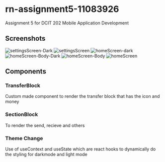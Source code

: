 # rn-assignment5-11083926
Assignment 5 for DCIT 202 Mobile Application Development


## Screenshots

![settingsScreen-Dark](https://github.com/Ekow-Davis/rn-assignment5-11083926/assets/152081404/6b2895e8-e7b2-4a57-af38-ca2dd88ab981)
![settingsScreen](https://github.com/Ekow-Davis/rn-assignment5-11083926/assets/152081404/d8165bde-955c-4007-a45c-11d477184a6a)
![homeScreen-dark](https://github.com/Ekow-Davis/rn-assignment5-11083926/assets/152081404/21f1da37-4c6f-4af1-b7ab-362fb52e7dd4)
![homeScreen-Body-Dark](https://github.com/Ekow-Davis/rn-assignment5-11083926/assets/152081404/06cad64d-baee-4579-9ef0-80432644834f)
![homeScreen-Body](https://github.com/Ekow-Davis/rn-assignment5-11083926/assets/152081404/d131a554-b64e-464e-bf16-4ead34fe3dce)
![homeScreen](https://github.com/Ekow-Davis/rn-assignment5-11083926/assets/152081404/bb99a18a-9766-4520-be0b-97a2bc2724fd)


## Components

### TransferBlock
Custom made component to render the transfer block that has the icon and money

### SectionBlock
To render the send, recieve and others

### Theme Change
Use of useContext and useState which are react hooks to dynamically do the styling for darkmode and light mode
